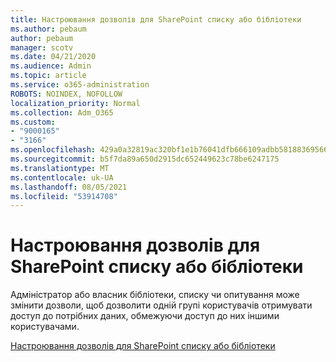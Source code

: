 ```yaml
---
title: Настроювання дозволів для SharePoint списку або бібліотеки
ms.author: pebaum
author: pebaum
manager: scotv
ms.date: 04/21/2020
ms.audience: Admin
ms.topic: article
ms.service: o365-administration
ROBOTS: NOINDEX, NOFOLLOW
localization_priority: Normal
ms.collection: Adm_O365
ms.custom:
- "9000165"
- "3166"
ms.openlocfilehash: 429a0a32819ac320bf1e1b76041dfb666109adbb5818836956663ca98797a462
ms.sourcegitcommit: b5f7da89a650d2915dc652449623c78be6247175
ms.translationtype: MT
ms.contentlocale: uk-UA
ms.lasthandoff: 08/05/2021
ms.locfileid: "53914708"
---
```

# <a name="how-to-customize-permissions-for-a-sharepoint-list-or-library"></a>Настроювання дозволів для SharePoint списку або бібліотеки

Адміністратор або власник бібліотеки, списку чи опитування може змінити дозволи, щоб дозволити одній групі користувачів отримувати доступ до потрібних даних, обмежуючи доступ до них іншими користувачами.

[Настроювання дозволів для SharePoint списку або бібліотеки](https://support.office.com/article/customize-permissions-for-a-sharepoint-list-or-library-02d770f3-59eb-4910-a608-5f84cc297782)